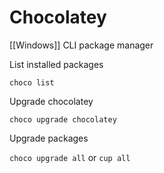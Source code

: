 # Chocolatey

[[Windows]] CLI package manager

List installed packages

`choco list`

Upgrade chocolatey

`choco upgrade chocolatey`

Upgrade packages

`choco upgrade all` or `cup all`
